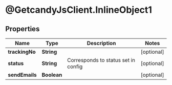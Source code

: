 # @GetcandyJsClient.InlineObject1

## Properties

Name | Type | Description | Notes
------------ | ------------- | ------------- | -------------
**trackingNo** | **String** |  | [optional] 
**status** | **String** | Corresponds to status set in config | [optional] 
**sendEmails** | **Boolean** |  | [optional] 



